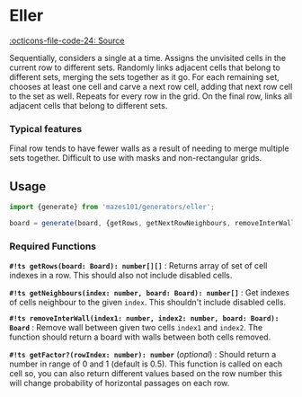 # Eller

[:octicons-file-code-24: Source](https://github.com/nmanumr/mazes101/blob/master/src/generators/eller.ts)

Sequentially, considers a single at a time. Assigns the unvisited cells in the current row to different sets.
Randomly links adjacent cells that belong to different sets, merging the sets together as it go.
For each remaining set, chooses at least one cell and carve a next row cell, adding that next row cell to the set as well.
Repeats for every row in the grid. On the final row, links all adjacent cells that belong to different sets.

### Typical features

Final row tends to have fewer walls as a result of needing to merge multiple sets together.
Difficult to use with masks and non-rectangular grids.

## Usage

```js
import {generate} from 'mazes101/generators/eller';

board = generate(board, {getRows, getNextRowNeighbours, removeInterWall});
```

### Required Functions

**`#!ts getRows(board: Board): number[][]`**
:   Returns array of set of cell indexes in a row. This should also not include disabled cells.

**`#!ts getNeighbours(index: number, board: Board): number[]`**
:   Get indexes of cells neighbour to the given `index`. This shouldn't include disabled cells. 

**`#!ts removeInterWall(index1: number, index2: number, board: Board): Board`**
:   Remove wall between given two cells `index1` and `index2`.
    The function should return a board with walls between both cells removed.
  
**`#!ts getFactor?(rowIndex: number): number`** (_optional_)
:   Should return a number in range of 0 and 1 (default is 0.5). This function is called on each cell so, you can also
    return different values based on the row number this will change probability of horizontal passages on each row.
